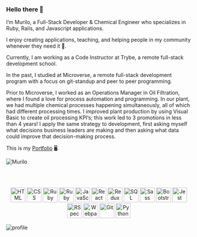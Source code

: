 ### Hello there :wave:

I’m Murilo, a Full-Stack Developer & Chemical Engineer who specializes in Ruby, Rails, and Javascript applications.

I enjoy creating applications, teaching, and helping people in my community whenever they need it :handshake:.

Currently, I am working as a Code Instructor at Trybe, a remote full-stack development school.

In the past, I studied at Microverse, a remote full-stack development program with a focus on git-standup and peer to peer programming.

Prior to Microverse, I worked as an Operations Manager in Oil Filtration, where I found a love for process automation and programming. In our plant, we had multiple chemical processes happening simultaneously, all of which had different processing times. I improved plant production by using Visual Basic to create oil processing KPI’s; this work led to 3 promotions in less than 4 years! I apply the same strategy to development, first asking myself what decisions business leaders are making and then asking what data could improve that decision-making process.

This is my [Portfolio](https://www.muriloroque.com.br/) :desktop_computer:.

<div>
<img align="center" src='https://github-readme-stats.vercel.app/api?username=MuriloRoque&count_private=true&show_icons=true&theme=great-gatsby' alt='Murilo's github stats'>
</div>

<br><br>

<p align="center">
  <span align="center" class="d-flex">
    <img title="HTML" alt="HTML" height=40 src="https://www.w3.org/html/logo/downloads/HTML5_Badge_256.png">
    <img title="CSS" alt="CSS" height=40
      src="https://www.kindpng.com/picc/m/464-4640184_css3-png-download-css-icon-transparent-png.png">
    <img title="Ruby" alt="Ruby" height=40 src="https://blog.mwpreston.net/wp-content/uploads/2018/09/ruby-logo.png">
    <img title="Ruby On Rails" alt="Ruby On Rails" height=40 src="https://guides.rubyonrails.org/images/favicon.ico">
    <img title="JavaScript" alt="JavaScript" height=40
      src="https://upload.wikimedia.org/wikipedia/commons/thumb/9/99/Unofficial_JavaScript_logo_2.svg/600px-Unofficial_JavaScript_logo_2.svg.png">
    <img title="React" alt="React" height=40 src="https://cdn.worldvectorlogo.com/logos/react.svg">
    <img title="Redux" alt="Redux" height=40 src="https://seeklogo.com/images/R/redux-logo-9CA6836C12-seeklogo.com.png">
    <img title="SQL" alt="SQL" height=40
      src="https://e7.pngegg.com/pngimages/614/744/png-clipart-mysql-database-mariadb-dolphin-marine-mammal-animals.png">
    <img title="Sass" alt="Sass" height=40 src="https://sass-lang.com/assets/img/styleguide/color-1c4aab2b.png">
    <img title="Bootstrap" alt="Bootstrap" height=40
      src="https://upload.wikimedia.org/wikipedia/commons/thumb/b/b2/Bootstrap_logo.svg/480px-Bootstrap_logo.svg.png">
    <img title="Jest" alt="Jest" height=40 src="https://jestjs.io/img/jest-card-run.svg">
    <img title="RSpec" alt="RSpec" height=40 src="https://seeklogo.com/images/R/rspec-logo-DA1EE19A18-seeklogo.com.png">
    <img title="Webpack" alt="Webpack" height=40 src="https://webpack.js.org/dcd5e077cf9f54ebe52d4f7ebe8c3080.png">
    <img title="Git" alt="Git" height=40 src="https://git-scm.com/images/logos/downloads/Git-Icon-1788C.png">
    <img title="Python" alt="Python" height=40 src="https://upload.wikimedia.org/wikipedia/commons/thumb/c/c3/Python-logo-notext.svg/1024px-Python-logo-notext.svg.png">
  </span>
</p>

​![profile](https://komarev.com/ghpvc/?username=MuriloRoque)
